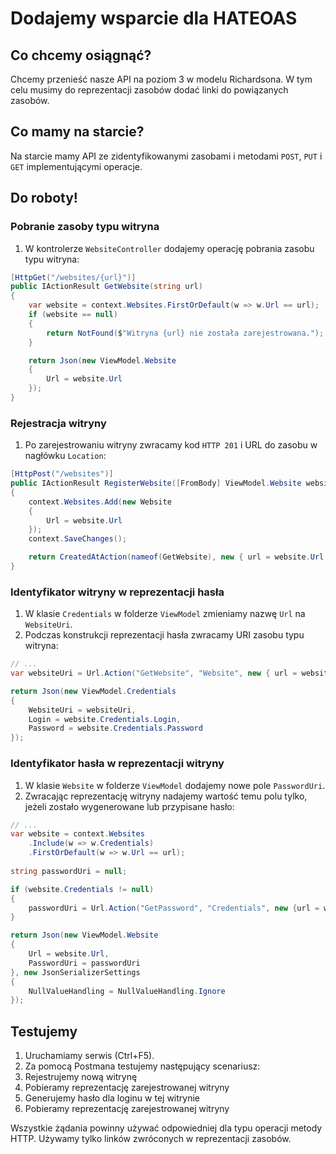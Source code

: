 # Dodajemy wsparcie dla HATEOAS

## Co chcemy osiągnąć?

Chcemy przenieść nasze API na poziom 3 w modelu Richardsona. W tym celu musimy do reprezentacji zasobów dodać linki do powiązanych zasobów.


## Co mamy na starcie?

Na starcie mamy API ze zidentyfikowanymi zasobami i metodami `POST`, `PUT` i `GET` implementującymi operacje.


## Do roboty!

### Pobranie zasoby typu witryna

1. W kontrolerze `WebsiteController` dodajemy operację pobrania zasobu typu witryna:

```csharp
[HttpGet("/websites/{url}")]
public IActionResult GetWebsite(string url)
{
    var website = context.Websites.FirstOrDefault(w => w.Url == url);
    if (website == null)
    {
        return NotFound($"Witryna {url} nie została zarejestrowana.");
    }

    return Json(new ViewModel.Website
    {
        Url = website.Url
    });
}
```


### Rejestracja witryny

1. Po zarejestrowaniu witryny zwracamy kod `HTTP 201` i URL do zasobu w nagłówku `Location`:

```csharp
[HttpPost("/websites")]
public IActionResult RegisterWebsite([FromBody] ViewModel.Website website)
{
    context.Websites.Add(new Website
    {
        Url = website.Url
    });
    context.SaveChanges();

    return CreatedAtAction(nameof(GetWebsite), new { url = website.Url }, null);
}
```


### Identyfikator witryny w reprezentacji hasła

1. W klasie `Credentials` w folderze `ViewModel` zmieniamy nazwę `Url` na `WebsiteUri`.
1. Podczas konstrukcji reprezentacji hasła zwracamy URI zasobu typu witryna:

```csharp
// ...
var websiteUri = Url.Action("GetWebsite", "Website", new { url = website.Url }, Request.Scheme);

return Json(new ViewModel.Credentials
{
    WebsiteUri = websiteUri,
    Login = website.Credentials.Login,
    Password = website.Credentials.Password
});
```


### Identyfikator hasła w reprezentacji witryny

1. W klasie `Website` w folderze `ViewModel` dodajemy nowe pole `PasswordUri`.
1. Zwracając reprezentację witryny nadajemy wartość temu polu tylko, jeżeli zostało wygenerowane lub przypisane hasło:

```csharp
// ...
var website = context.Websites
    .Include(w => w.Credentials)
    .FirstOrDefault(w => w.Url == url);
    
string passwordUri = null;

if (website.Credentials != null)
{
    passwordUri = Url.Action("GetPassword", "Credentials", new {url = website.Url}, Request.Scheme);
}

return Json(new ViewModel.Website
{
    Url = website.Url,
    PasswordUri = passwordUri
}, new JsonSerializerSettings
{
    NullValueHandling = NullValueHandling.Ignore
});
```


## Testujemy

1. Uruchamiamy serwis (Ctrl+F5).
1. Za pomocą Postmana testujemy następujący scenariusz:
  1. Rejestrujemy nową witrynę
  1. Pobieramy reprezentację zarejestrowanej witryny
  1. Generujemy hasło dla loginu w tej witrynie
  1. Pobieramy reprezentację zarejestrowanej witryny

Wszystkie żądania powinny używać odpowiedniej dla typu operacji metody HTTP. Używamy tylko linków zwróconych w reprezentacji zasobów.
